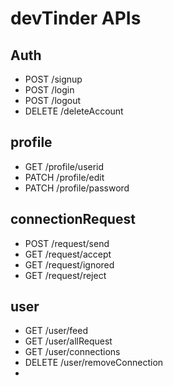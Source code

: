 # devTinder APIs

## Auth
- POST /signup
- POST /login
- POST /logout
- DELETE /deleteAccount

## profile
- GET /profile/userid
- PATCH /profile/edit
- PATCH /profile/password

## connectionRequest
- POST /request/send
- GET /request/accept
- GET /request/ignored
- GET /request/reject

## user
- GET /user/feed
- GET /user/allRequest
- GET /user/connections
- DELETE /user/removeConnection
-
